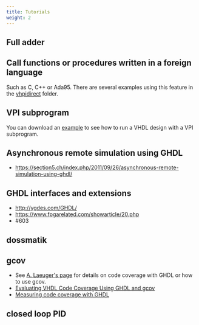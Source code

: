```yaml
---
title: Tutorials
weight: 2
---
```


## Full adder

## Call functions or procedures written in a foreign language

Such as C, C++ or Ada95. There are several examples using this feature in the [vhpidirect](http://ghdl.free.fr/site/uploads/Main/vhpidirect.zip) folder.

## VPI subprogram

You can download an [example](http://ghdl.free.fr/site/uploads/Main/vpi-ex-ghdl.tar) to see how to run a VHDL design with a VPI subprogram.

## Asynchronous remote simulation using GHDL

- https://section5.ch/index.php/2011/09/26/asynchronous-remote-simulation-using-ghdl/

## GHDL interfaces and extensions

- http://ygdes.com/GHDL/
- https://www.fpgarelated.com/showarticle/20.php
- #603

## dossmatik

## gcov

- See [A. Laeuger's page](http://home.mnet-online.de/al/ghdl_gcov/ghdl_gcov.html) for details on code coverage with GHDL or how to use gcov.
- [Evaluating VHDL Code Coverage Using GHDL and gcov](https://devsaurus.github.io/ghdl_gcov/ghdl_gcov.html)
- [Measuring code coverage with GHDL](https://blog.brixandersen.dk/2016/12/29/ghdl-gcov/)

## closed loop PID
